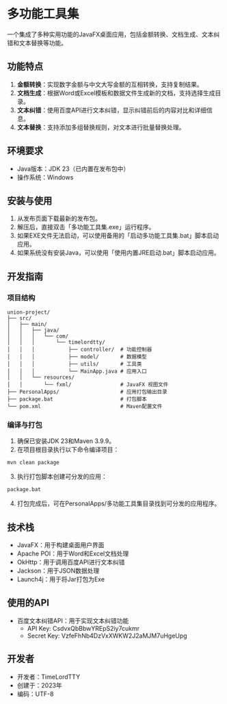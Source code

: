 # 多功能工具集

一个集成了多种实用功能的JavaFX桌面应用，包括金额转换、文档生成、文本纠错和文本替换等功能。

## 功能特点

1. **金额转换**：实现数字金额与中文大写金额的互相转换，支持复制结果。
2. **文档生成**：根据Word或Excel模板和数据文件生成新的文档，支持选择生成目录。
3. **文本纠错**：使用百度API进行文本纠错，显示纠错前后的内容对比和详细信息。
4. **文本替换**：支持添加多组替换规则，对文本进行批量替换处理。

## 环境要求

- Java版本：JDK 23（已内置在发布包中）
- 操作系统：Windows

## 安装与使用

1. 从发布页面下载最新的发布包。
2. 解压后，直接双击「多功能工具集.exe」运行程序。
3. 如果EXE文件无法启动，可以使用备用的「启动多功能工具集.bat」脚本启动应用。
4. 如果系统没有安装Java，可以使用「使用内置JRE启动.bat」脚本启动应用。

## 开发指南

### 项目结构

```
union-project/
├── src/
│   ├── main/
│   │   ├── java/
│   │   │   └── com/
│   │   │       └── timelordtty/
│   │   │           ├── controller/  # 功能控制器
│   │   │           ├── model/       # 数据模型
│   │   │           ├── utils/       # 工具类
│   │   │           └── MainApp.java # 应用入口
│   │   └── resources/
│   │       └── fxml/                # JavaFX 视图文件
├── PersonalApps/                    # 应用打包输出目录
├── package.bat                      # 打包脚本
└── pom.xml                          # Maven配置文件
```

### 编译与打包

1. 确保已安装JDK 23和Maven 3.9.9。
2. 在项目根目录执行以下命令编译项目：

```bash
mvn clean package
```

3. 执行打包脚本创建可分发的应用：

```bash
package.bat
```

4. 打包完成后，可在PersonalApps/多功能工具集目录找到可分发的应用程序。

## 技术栈

- JavaFX：用于构建桌面用户界面
- Apache POI：用于Word和Excel文档处理
- OkHttp：用于调用百度API进行文本纠错
- Jackson：用于JSON数据处理
- Launch4j：用于将Jar打包为Exe

## 使用的API

- 百度文本纠错API：用于实现文本纠错功能
  - API Key: CsdvxQbBbwYREpS2iy7cukmr
  - Secret Key: VzfeFhNb4DzVxXWKW2J2aMJM7uHgeUpg

## 开发者

- 开发者：TimeLordTTY
- 创建于：2023年
- 编码：UTF-8 